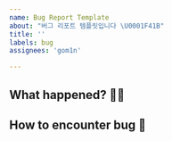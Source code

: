 ```yaml
---
name: Bug Report Template
about: "버그 리포트 템플릿입니다 \U0001F41B"
title: ''
labels: bug
assignees: 'gom1n'

---
```


## What happened? 🤷‍♀️

## How to encounter bug 🐛
